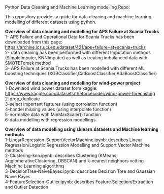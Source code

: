 Python Data Cleaning and Machine Learning modelling Repo:  

This repository provides a guide for data cleaning and machine learning modelling of different datasets using python.  

**Overview of data cleaning and modelling for APS Failure at Scania Trucks**  
1- APS Failure and Operational Data for Scania Trucks has been downloaded from this page:  
https://archive.ics.uci.edu/dataset/421/aps+failure+at+scania+trucks  
2- data cleaning has been performed with different Imputation methods (SimpleImputer, KNNImputer) as well as treating imbalanced data with SMOTETomek method  
3- APS Failure at Scania Trucks has been modelled with different ML boosting techniques (XGBClassifier,CatBoostClassifier,AdaBoostClassifier)  


**Overview of data cleaning and modelling for wind-power project**   
1-Downlaod wind power dataset form kaggle:    
 https://www.kaggle.com/datasets/theforcecoder/wind-power-forecasting      
2-drop_duplicate    
3-select important features (using corrolation function)     
4-handel missing values (using interpolate function)   
5-normalize data wtih MinMaxScaler() function  
6-data modelling with regression modellings  

**Overview of data modelling using sklearn.datasets and Machine learning methods**  
1-LinearRegression-SupportVectorMachine.ipynb: describes Linear Regression/Logistic Regression Modelling and Support Vector Machine methods    
2-Clustering-knn.ipynb: describes Clustering (KMeans, AgglomerativeClustering, DBSCAN) and k-nearest neighbors votting Machine Learning algorithms    
3-DecisionTree-NaiveBayes.ipynb: describes Decision Tree and Gaussian Naive Bayes    
4-FeatureSelection-Outlier.ipynb: describes Feature Selection/Extraction and Outlier Detection    